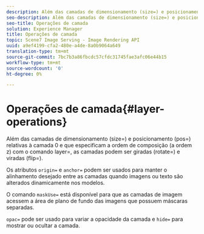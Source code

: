 ```yaml
---
description: Além das camadas de dimensionamento (size=) e posicionamento (pos=) relativas à camada 0 e que especificam a ordem de composição (a ordem z) com o comando layer=, as camadas podem ser giradas (rotate=) e viradas (flip=).
seo-description: Além das camadas de dimensionamento (size=) e posicionamento (pos=) relativas à camada 0 e que especificam a ordem de composição (a ordem z) com o comando layer=, as camadas podem ser giradas (rotate=) e viradas (flip=).
seo-title: Operações de camada
solution: Experience Manager
title: Operações de camada
topic: Scene7 Image Serving - Image Rendering API
uuid: a9ef4199-cfa2-480e-a4de-8a0b9064a649
translation-type: tm+mt
source-git-commit: 7bc7b3a86fbcdc57cfdc31745fae3afc06e44b15
workflow-type: tm+mt
source-wordcount: '0'
ht-degree: 0%

---
```



# Operações de camada{#layer-operations}

Além das camadas de dimensionamento (size=) e posicionamento (pos=) relativas à camada 0 e que especificam a ordem de composição (a ordem z) com o comando layer=, as camadas podem ser giradas (rotate=) e viradas (flip=).

Os atributos `origin=` e `anchor=` podem ser usados para manter o alinhamento desejado entre as camadas quando imagens ou texto são alterados dinamicamente nos modelos.

O comando `maskUse=` está disponível para que as camadas de imagem acessem a área de plano de fundo das imagens que possuem máscaras separadas.

`opac=` pode ser usado para variar a opacidade da camada e  `hide=` para mostrar ou ocultar a camada.
